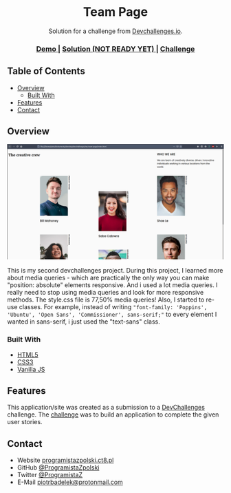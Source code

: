 <!-- Please update value in the {}  -->

<h1 align="center">Team Page</h1>

<div align="center">
   Solution for a challenge from  <a href="http://devchallenges.io" target="_blank">Devchallenges.io</a>.
</div>

<div align="center">
  <h3>
    <a href="http://programistazpolski.ct8.pl/devchallenge/my-team-page/">
      Demo
    </a>
    <span> | </span>
    <a href="https://{your-url-to-the-solution}">
      Solution (NOT READY YET)
    </a>
    <span> | </span>
    <a href="https://devchallenges.io/challenges/hhmesazsqgKXrTkYkt0U">
      Challenge
    </a>
  </h3>
</div>

<!-- TABLE OF CONTENTS -->

## Table of Contents

- [Overview](#overview)
  - [Built With](#built-with)
- [Features](#features)
- [Contact](#contact)

<!-- OVERVIEW -->

## Overview

![screenshot](https://raw.githubusercontent.com/ProgramistaZpolski/effective-waffle/master/my-team-page/Screenshot%20from%202020-10-15%2009-23-30.png)

This is my second devchallenges project. During this project, I learned more about media queries - which are practically the only way you can make "position: absolute" elements responsive. And i used a lot media queries. I really need to stop using media queries and look for more responsive methods. The style.css file is 77,50% media queries! Also, I started to re-use classes. For example, instead of writing ```"font-family: 'Poppins', 'Ubuntu', 'Open Sans', 'Commissioner', sans-serif;"``` to every element I wanted in sans-serif, i just used the "text-sans" class. 

### Built With

<!-- This section should list any major frameworks that you built your project using. Here are a few examples.-->

- [HTML5](https://www.w3.org/html/logo/)
- [CSS3](https://developer.mozilla.org/en-US/docs/Web/CSS)
- [Vanilla JS](http://vanilla-js.com/)

## Features

<!-- List the features of your application or follow the template. Don't share the figma file here :) -->

This application/site was created as a submission to a [DevChallenges](https://devchallenges.io/challenges) challenge. The [challenge](https://devchallenges.io/challenges/hhmesazsqgKXrTkYkt0U) was to build an application to complete the given user stories.


## Contact

- Website [programistazpolski.ct8.pl](https://programistazpolski.ct8.pl/)
- GitHub [@ProgramistaZpolski](https://{github.com/ProgramistaZpolski})
- Twitter [@ProgramistaZ](https://twitter.com/ProgramistaZ})
- E-Mail [piotrbadelek@protonmail.com](mailto:piotrbadelek@protonmail.com)

